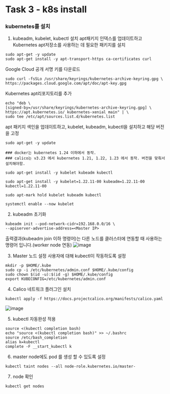 # Task 3 - k8s install

###  kubernetes를 설치

1. kubeadm, kubelet, kubectl 설치
apt패키지 인덱스를 업데이트하고 Kubernetes apt저장소를 사용하는 데 필요한 패키지를 설치

```
sudo apt-get -y update
sudo apt-get install -y apt-transport-https ca-certificates curl
```
Google Cloud 공개 서명 키를 다운로드

```
sudo curl -fsSLo /usr/share/keyrings/kubernetes-archive-keyring.gpg \
https://packages.cloud.google.com/apt/doc/apt-key.gpg
```
Kubernetes apt리포지토리를 추가

```
echo "deb \
[signed-by=/usr/share/keyrings/kubernetes-archive-keyring.gpg] \
https://apt.kubernetes.io/ kubernetes-xenial main" | \
sudo tee /etc/apt/sources.list.d/kubernetes.list
```
apt 패키지 색인을 업데이트하고, kubelet, kubeadm, kubectl을 설치하고 해당 버전을 고정

```
sudo apt-get -y update
```
```
### docker는 kubernetes 1.24 이하에서 동작.
### calico는 v3.23 에서 kubernetes 1.21, 1.22, 1.23 에서 동작. 버전을 맞춰서 설치해야함.

sudo apt-get install -y kubelet kubeadm kubectl

sudo apt-get install -y kubelet=1.22.11-00 kubeadm=1.22.11-00 kubectl=1.22.11-00
```

```
sudo apt-mark hold kubelet kubeadm kubectl
```
```
systemctl enable --now kubelet
```

2. kubeadm 초기화

```
kubeadm init --pod-network-cidr=192.168.0.0/16 \
--apiserver-advertise-address=<Master IP>
```
출력결과(kubeadm join 이하 명령어)는 다른 노드를 클러스터에 연동할 때 사용하는 명령어 입니다.(worker node 연동)
![image](https://user-images.githubusercontent.com/92773629/137877948-678049de-4e17-4e11-be31-00daee62ef62.png)

3. Master 노드 설정
사용자에 대해 kubectl이 작동하도록 설정
```
mkdir -p $HOME/.kube
sudo cp -i /etc/kubernetes/admin.conf $HOME/.kube/config
sudo chown $(id -u):$(id -g) $HOME/.kube/config
export KUBECONFIG=/etc/kubernetes/admin.conf
```

4. Calico 네트워크 플러그인 설치
```
kubectl apply -f https://docs.projectcalico.org/manifests/calico.yaml
```
![image](https://user-images.githubusercontent.com/92773629/137878112-476a8d5f-9399-46a9-acaa-5be0a5c0af84.png)

5. kubectl 자동완성 적용
```
source <(kubectl completion bash)
echo "source <(kubectl completion bash)" >> ~/.bashrc
source /etc/bash_completion
alias k=kubectl
complete -F __start_kubectl k
```
6. master node에도 pod 를 생성 할 수 있도록 설정
```
kubectl taint nodes --all node-role.kubernetes.io/master-
```

7. node 확인
```
kubectl get nodes
```
